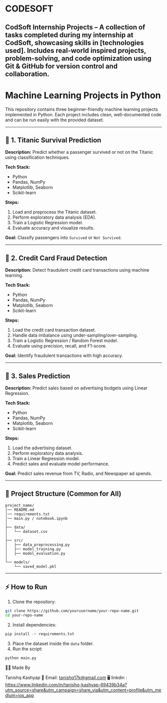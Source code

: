 # CODESOFT
CodSoft Internship Projects – A collection of tasks completed during my internship at CodSoft, showcasing skills in [technologies used]. Includes real-world inspired projects, problem-solving, and code optimization using Git &amp; GitHub for version control and collaboration.
---

# Machine Learning Projects in Python

This repository contains three beginner-friendly machine learning projects implemented in Python.
Each project includes clean, well-documented code and can be run easily with the provided dataset.

---

## 📌 1. Titanic Survival Prediction

**Description:**
Predict whether a passenger survived or not on the Titanic using classification techniques.

**Tech Stack:**

* Python
* Pandas, NumPy
* Matplotlib, Seaborn
* Scikit-learn

**Steps:**

1. Load and preprocess the Titanic dataset.
2. Perform exploratory data analysis (EDA).
3. Train a Logistic Regression model.
4. Evaluate accuracy and visualize results.

**Goal:** Classify passengers into `Survived` or `Not Survived`.

---

## 📌 2. Credit Card Fraud Detection

**Description:**
Detect fraudulent credit card transactions using machine learning.

**Tech Stack:**

* Python
* Pandas, NumPy
* Matplotlib, Seaborn
* Scikit-learn

**Steps:**

1. Load the credit card transaction dataset.
2. Handle data imbalance using under-sampling/over-sampling.
3. Train a Logistic Regression / Random Forest model.
4. Evaluate using precision, recall, and F1-score.

**Goal:** Identify fraudulent transactions with high accuracy.

---

## 📌 3. Sales Prediction

**Description:**
Predict sales based on advertising budgets using Linear Regression.

**Tech Stack:**

* Python
* Pandas, NumPy
* Matplotlib, Seaborn
* Scikit-learn

**Steps:**

1. Load the advertising dataset.
2. Perform exploratory data analysis.
3. Train a Linear Regression model.
4. Predict sales and evaluate model performance.

**Goal:** Predict sales revenue from TV, Radio, and Newspaper ad spends.

---

## 📂 Project Structure (Common for All)

```
project_name/
│── README.md
│── requirements.txt
│── main.py / notebook.ipynb
│
├── data/
│   └── dataset.csv
│
├── src/
│   ├── data_preprocessing.py
│   ├── model_training.py
│   ├── model_evaluation.py
│
└── models/
    └── saved_model.pkl
```

---

## ⚡ How to Run

1. Clone the repository:

```bash
git clone https://github.com/yourusername/your-repo-name.git
cd your-repo-name
```

2. Install dependencies:

```bash
pip install -r requirements.txt
```

3. Place the dataset inside the `data` folder.
4. Run the script:

```bash
python main.py
```

👨‍💻 Made By

Tanishq Kashyap
📧 Email: tanishq17k@gmail.com
🖥️ linkdin : https://www.linkedin.com/in/tanishq-kashyap-69439b34a?utm_source=share&utm_campaign=share_via&utm_content=profile&utm_medium=ios_app



